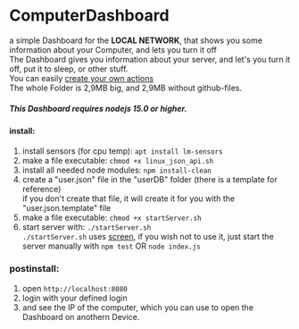 # ComputerDashboard
a simple Dashboard for the **LOCAL NETWORK**, that shows you some information about your Computer, and lets you turn it off  
The Dashboard gives you information about your server, and let's you turn it off, put it to sleep, or other stuff.  
You can easily [create your own actions](https://github.com/chibbi/ComputerDashboard/wiki/Create-your-own-Action)  
The whole Folder is 2,9MB big, and  2,9MB without github-files.

##### This Dashboard requires nodejs 15.0 or higher.

#### install:  
  1. install sensors (for cpu temp): ```apt install lm-sensors```
  1. make a file executable: ```chmod +x linux_json_api.sh```  
  2. install all needed node modules: ```npm install-clean```  
  3. create a "user.json" file in the "userDB" folder (there is a template for reference)  
       if you don't create that file, it will create it for you with the "user.json.template" file
  4. make a file executable: ```chmod +x startServer.sh```
  5. start server with: ```./startServer.sh```  
       ```./startServer.sh``` uses [screen](https://www.gnu.org/software/screen/), if you wish not to use it, just start the server manually with ```npm test``` OR ```node index.js```

### postinstall:  
  1. open ```http://localhost:8080```  
  2. login with your defined login
  3. and see the IP of the computer, which you can use to open the Dashboard on anothern Device.
